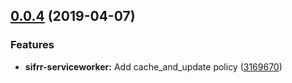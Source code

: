 ## [0.0.4](https://github.com/sifrr/sifrr/compare/v0.0.3...v0.0.4) (2019-04-07)


### Features

* **sifrr-serviceworker:** Add cache_and_update policy ([3169670](https://github.com/sifrr/sifrr/commit/3169670))



